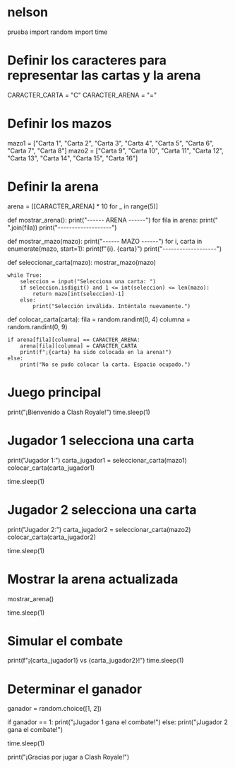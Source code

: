 # nelson
prueba
import random
import time

# Definir los caracteres para representar las cartas y la arena
CARACTER_CARTA = "C"
CARACTER_ARENA = "="

# Definir los mazos
mazo1 = ["Carta 1", "Carta 2", "Carta 3", "Carta 4", "Carta 5", "Carta 6", "Carta 7", "Carta 8"]
mazo2 = ["Carta 9", "Carta 10", "Carta 11", "Carta 12", "Carta 13", "Carta 14", "Carta 15", "Carta 16"]

# Definir la arena
arena = [[CARACTER_ARENA] * 10 for _ in range(5)]


def mostrar_arena():
    print("------ ARENA ------")
    for fila in arena:
        print(" ".join(fila))
    print("-------------------")


def mostrar_mazo(mazo):
    print("------ MAZO ------")
    for i, carta in enumerate(mazo, start=1):
        print(f"{i}. {carta}")
    print("-------------------")


def seleccionar_carta(mazo):
    mostrar_mazo(mazo)

    while True:
        seleccion = input("Selecciona una carta: ")
        if seleccion.isdigit() and 1 <= int(seleccion) <= len(mazo):
            return mazo[int(seleccion)-1]
        else:
            print("Selección inválida. Inténtalo nuevamente.")


def colocar_carta(carta):
    fila = random.randint(0, 4)
    columna = random.randint(0, 9)

    if arena[fila][columna] == CARACTER_ARENA:
        arena[fila][columna] = CARACTER_CARTA
        print(f"¡{carta} ha sido colocada en la arena!")
    else:
        print("No se pudo colocar la carta. Espacio ocupado.")


# Juego principal
print("¡Bienvenido a Clash Royale!")
time.sleep(1)

# Jugador 1 selecciona una carta
print("Jugador 1:")
carta_jugador1 = seleccionar_carta(mazo1)
colocar_carta(carta_jugador1)

time.sleep(1)

# Jugador 2 selecciona una carta
print("Jugador 2:")
carta_jugador2 = seleccionar_carta(mazo2)
colocar_carta(carta_jugador2)

time.sleep(1)

# Mostrar la arena actualizada
mostrar_arena()

time.sleep(1)

# Simular el combate
print(f"¡{carta_jugador1} vs {carta_jugador2}!")
time.sleep(1)

# Determinar el ganador
ganador = random.choice([1, 2])

if ganador == 1:
    print("¡Jugador 1 gana el combate!")
else:
    print("¡Jugador 2 gana el combate!")

time.sleep(1)

print("¡Gracias por jugar a Clash Royale!")
